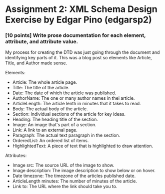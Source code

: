 # Assignment 2: XML Schema Design Exercise by Edgar Pino (edgarsp2)


### [10 points] Write prose documentation for each element, attribute, and attribute value.

My process for creating the DTD was just going through the document and identifying key parts of it. This was a blog post so elements like Article, Title, and Author made sense. 

Elements: 
- Article: The whole article page. 
- Title: The title of the article. 
- Date: The date of which the article was published. 
- AuthorName: The one or many author names in thei article. 
- ArticleLength: The article lenth in minutes that it takes to read. 
- Body: The actual body of the article. 
- Section: Individual sections of the article for key ideas. 
- Heading: The heading title of the section. 
- Image: An image that's part of a section. 
- Link: A link to an external page. 
- Paragraph: The actual text paragraph in the section. 
- OrderedList: An ordered list of items. 
- HighlightedText: A piece of text that is highlighted to draw attention. 

Attributes: 
- Image src: The source URL of the image to show. 
- Image description: The image description to show below or on hover. 
- Date timezone: The timezone of the articles published date. 
- ArticleLength minutes: The number of minutes of the article. 
- Link to: The URL where the link should take you to. 